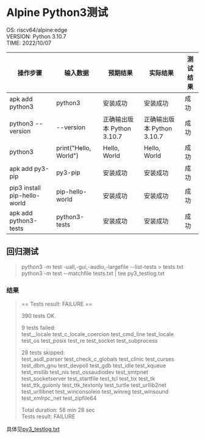 # Alpine Python3测试

OS: riscv64/alpine:edge  
VERSION: Python 3.10.7  
TIME: 2022/10/07  

| 操作步骤                       | 输入数据                     | 预期结果                      | 实际结果                      | 测试结果  |
| ----------------------------- | ---------------------------- | ---------------------------- | ---------------------------- | -------- |
| apk add python3               | python3                      | 安装成功                      | 安装成功                     | 成功      |
| python3 --version             | --version                    | 正确输出版本 Python 3.10.7    | 正确输出版本 Python 3.10.7    | 成功      |
| python3                       | print("Hello, World")        | Hello, World                 | Hello, World                 | 成功      |
| apk add py3-pip               | py3-pip                      | 安装成功                      | 安装成功                     | 成功      |
| pip3 install pip-hello-world  | pip-hello-world              | 安装成功                      | 安装成功                     | 成功      |
| apk add python3-tests         | python3-tests                | 安装成功                      | 安装成功                     | 成功      |

## 回归测试

> python3 -m test -uall,-gui,-audio,-largefile --list-tests > tests.txt  
> python3 -m test --matchfile tests.txt | tee py3_testlog.txt

### 结果

> == Tests result: FAILURE ==  
>   
> 390 tests OK.  
>   
> 9 tests failed:  
>     test__locale test_c_locale_coercion test_cmd_line test_locale  
>     test_os test_posix test_re test_socket test_subprocess  
>   
> 28 tests skipped:  
>     test_asdl_parser test_check_c_globals test_clinic test_curses  
>     test_dbm_gnu test_devpoll test_gdb test_idle test_kqueue  
>     test_msilib test_nis test_ossaudiodev test_smtpnet  
>     test_socketserver test_startfile test_tcl test_tix test_tk  
>     test_ttk_guionly test_ttk_textonly test_turtle test_urllib2net  
>     test_urllibnet test_winconsoleio test_winreg test_winsound  
>     test_xmlrpc_net test_zipfile64  
>   
> Total duration: 58 min 28 sec  
> Tests result: FAILURE  

具体见[py3_testlog.txt](py3_testlog.txt)
